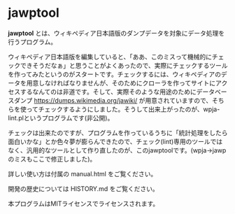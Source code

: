 # jawptool

__jawptool__ とは、ウィキペディア日本語版のダンプデータを対象にデータ処理を行うプログラム。

ウィキペディア日本語版を編集していると、「ああ、このミスって機械的にチェックできそうだなぁ」と思うことがよくあったので、実際にチェックするツールを作ってみたというのがスタートです。チェックするには、ウィキペディアのデータを用意しなければなりませんが、そのためにクローラを作ってサイトにアクセスするなんてのは非道です。そして、実際そのような用途のためにデータベースダンプ https://dumps.wikimedia.org/jawiki/ が用意されていますので、そちらを使ってチェックするようにしました。そうして出来上がったのが、wpja-lint.plというプログラムです(非公開)。

チェックは出来たのですが、プログラムを作っているうちに「統計処理をしたら面白いかな」とか色々夢が膨らんできたので、チェック(lint)専用のツールではなく、汎用的なツールとして作り直したのが、このjawptoolです。(wpja→jawpのミスもここで修正しました)。

詳しい使い方は付属の manual.html をご覧ください。

開発の歴史については HISTORY.md をご覧ください。

本プログラムはMITライセンスでライセンスされます。
